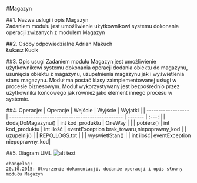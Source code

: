 #Magazyn

##1. Nazwa uslugi i opis 
Magazyn <br>
Zadaniem modułu jest umożliwienie użytkownikowi systemu dokonania operacji zwizanych z modulem Magazyn

##2. Osoby odpowiedzialne
Adrian Makuch <br>
Łukasz Kucik

##3. Opis usugi
Zadaniem modułu Magazyn jest umożliwienie użytkownikowi systemu dokonania operacji dodania obiektu do magazynu, usunięcia obiektu z magazynu, uzupełnienia magazynu jak i wyświetlenia stanu magazynu. Moduł ma postać klasy zaimplementowanej usługi w procesie biznesowym. Moduł wykorzystywany jest bezpośrednio przez użytkownika końcowego jak również jako element innego procesu w systemie.


##4. Operacje:
| Operacje           | Wejście                                          | Wyjście   | Wyjatki |
| ------------------ | ------------------------------------------------ | -------   | :---: |
| dodajDoMagazynu()  | int kod_produktu                                 | OneWay    |       |
| pobierz()          | int kod_produktu                                 | int ilość | eventException brak_towaru,niepoprawny_kod | 
| uzupelnij()        |                                                  | REPO_LOGS.txt    |       |
| wyswietlStan()     |                                                  | int ilość| eventException niepoprawny_kod|


##5. Diagram UML
![alt text](https://github.com/pk-azu-2015/shop/blob/master/doc/Magazyn/Capture.JPG)

```
changelog:
20.10.2015: Utworzenie dokumentacji, dodanie operacji i opis słowny modułu Magazyn
```
